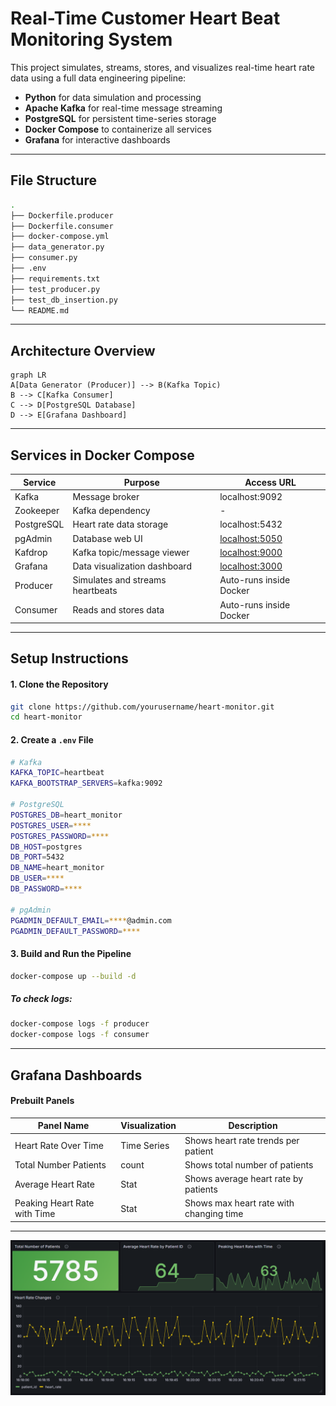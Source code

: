 # Real-Time Customer Heart Beat Monitoring System

This project simulates, streams, stores, and visualizes real-time heart rate data using a full data engineering pipeline:

- **Python** for data simulation and processing
- **Apache Kafka** for real-time message streaming
- **PostgreSQL** for persistent time-series storage
- **Docker Compose** to containerize all services
- **Grafana** for interactive dashboards

---
## File Structure
```bash
.
├── Dockerfile.producer
├── Dockerfile.consumer
├── docker-compose.yml
├── data_generator.py
├── consumer.py
├── .env
├── requirements.txt
├── test_producer.py
├── test_db_insertion.py
└── README.md
```

---

## Architecture Overview

```mermaid 
graph LR
A[Data Generator (Producer)] --> B(Kafka Topic)
B --> C[Kafka Consumer]
C --> D[PostgreSQL Database]
D --> E[Grafana Dashboard]
```

---

## Services in Docker Compose

| Service    | Purpose                          | Access URL                              |
| ---------- | -------------------------------- | --------------------------------------- |
| Kafka      | Message broker                   | localhost:9092                          |
| Zookeeper  | Kafka dependency                 | -                                       |
| PostgreSQL | Heart rate data storage          | localhost:5432                          |
| pgAdmin    | Database web UI                  | [localhost:5050](http://localhost:5050) |
| Kafdrop    | Kafka topic/message viewer       | [localhost:9000](http://localhost:9000) |
| Grafana    | Data visualization dashboard     | [localhost:3000](http://localhost:3000) |
| Producer   | Simulates and streams heartbeats | Auto-runs inside Docker                 |
| Consumer   | Reads and stores data            | Auto-runs inside Docker                 |


---

## Setup Instructions

#### 1. Clone the Repository
```bash
git clone https://github.com/yourusername/heart-monitor.git
cd heart-monitor
```
#### 2. Create a `.env` File
```bash
# Kafka
KAFKA_TOPIC=heartbeat
KAFKA_BOOTSTRAP_SERVERS=kafka:9092

# PostgreSQL
POSTGRES_DB=heart_monitor
POSTGRES_USER=****
POSTGRES_PASSWORD=****
DB_HOST=postgres
DB_PORT=5432
DB_NAME=heart_monitor
DB_USER=****
DB_PASSWORD=****

# pgAdmin
PGADMIN_DEFAULT_EMAIL=****@admin.com
PGADMIN_DEFAULT_PASSWORD=****
```
#### 3. Build and Run the Pipeline
```bash
docker-compose up --build -d
```
##### To check logs:
```bash
docker-compose logs -f producer
docker-compose logs -f consumer
```

---
## Grafana Dashboards

#### Prebuilt Panels
| Panel Name                    | Visualization | Description                            |
| ----------------------------- | ------------- | ---------------------------------------|
| Heart Rate Over Time          | Time Series   | Shows heart rate trends per patient    |
| Total Number Patients         | count         | Shows total number of patients         |
| Average Heart Rate            | Stat          | Shows average heart rate by patients   |
| Peaking Heart Rate with Time  | Stat          | Shows max heart rate with changing time|

---
![Alt text](.\Dashboard.png)
